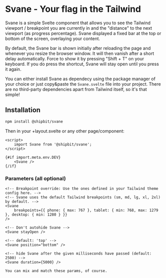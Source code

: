 # Svane - Your flag in the Tailwind

Svane is a simple Svelte component that allows you to see the Tailwind viewport / breakpoint you are currently in and the "distance" to the next viewport (as progress percentage).
Svane displayed a fixed bar at the top or bottom of the screen, overlaying your content.

By default, the Svane bar is shown initially after reloading the page and whenever you resize the browser window. It will then vanish after a short delay automatically.
Force to show it by pressing "Shift + T" on your keyboard. If you do press the shortcut, Svane will stay open until you press it again.

You can either install Svane as dependecy using the package manager of your choice or just copy&paste the `Svane.svelte` file into your project.
There are no third-party dependencies apart from Tailwind itself, so it's that simple!

## Installation

```bash
npm install @shipbit/svane
```

Then in your +layout.svelte or any other page/component:

```svelte
<script>
	import Svane from '@shipbit/svane';
</script>

{#if import.meta.env.DEV}
	<Svane />
{/if}
```

### Parameters (all optional)

```svelte
<!-- Breakpoint override: Use the ones defined in your Tailwind theme config here. -->
<!-- Svane uses the default Tailwind breakpoints (sm, md, lg, xl, 2xl) by default. -->
<Svane
	breakpoints={{ phone: { max: 767 }, tablet: { min: 768, max: 1279 }, desktop: { min: 1280 } }}
/>

<!-- Don't autohide Svane -->
<Svane stayOpen />

<!-- default: 'top' -->
<Svane position="bottom" />

<!-- hide Svane after the given milliseconds have passed (default: 2500) -->
<Svane duration={5000} />

You can mix and match these params, of course.
```
